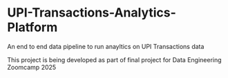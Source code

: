 # UPI-Transactions-Analytics-Platform
An end to end data pipeline to run anayltics on UPI Transactions data

This project is being developed as part of final project for Data Engineering Zoomcamp 2025